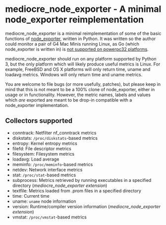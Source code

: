 # mediocre_node_exporter - A minimal node_exporter reimplementation

mediocre_node_exporter is a minimal reimplementation of some of the basic functions of [node_exporter](https://github.com/prometheus/node_exporter), written in Python.
It was written so the author could monitor a pair of G4 Mac Minis running Linux, as Go (which node_exporter is written in) is [not supported on powerpc32 platforms](https://golang.org/doc/install/source#introduction).

mediocre_node_exporter should run on any platform supported by Python 3, but the only platform which will likely produce useful metrics is Linux.
For example, FreeBSD and OS X platforms will only return time, uname and loadavg metrics.
Windows will only return time and uname metrics.

You are welcome to file bugs (or more usefully, patches), but please keep in mind that this is not meant to be a 100% clone of node_exporter, either in usage or in functionality.
However, the metric names, labels and values which *are* exported are meant to be drop-in compatible with a node_exporter implementation.

## Collectors supported

* conntrack: Netfilter nf_conntrack metrics
* diskstats: `/proc/diskstats`-based metrics
* entropy: Kernel entropy metrics
* filefd: File descriptor metrics
* filesystem: Filesystem metrics
* loadavg: Load average
* meminfo: `/proc/meminfo`-based metrics
* netdev: Network interface metrics
* stat: `/proc/stat`-based metrics
* subprocess: Metrics retrieved by running executables in a specified directory (*mediocre_node_exporter extension*)
* textfile: Metrics loaded from .prom files in a specified directory
* time: Current time
* uname: `uname` node information
* version: Runtime/compiler version information (*mediocre_node_exporter extension*)
* vmstat: `/proc/vmstat`-based metrics
